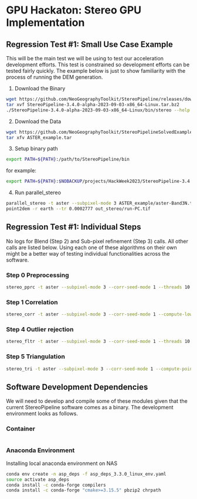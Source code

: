 # GPU Hackaton: Stereo GPU Implementation

## Regression Test #1: Small Use Case Example

This will be the main test we will be using to test our acceleration development efforts.
This test is constrained so development efforts can be tested fairly quickly.
The example below is just to show familiarity with the process of running the DEM
generation.

1. Download the Binary

```bash
wget https://github.com/NeoGeographyToolkit/StereoPipeline/releases/download/2023-09-03-daily-build/StereoPipeline-3.4.0-alpha-2023-09-03-x86_64-Linux.tar.bz2
tar xvf StereoPipeline-3.4.0-alpha-2023-09-03-x86_64-Linux.tar.bz2
./StereoPipeline-3.4.0-alpha-2023-09-03-x86_64-Linux/bin/stereo --help
```

2. Download the Data

```bash
wget https://github.com/NeoGeographyToolkit/StereoPipelineSolvedExamples/releases/download/ASTER/ASTER_example.tar
tar xfv ASTER_example.tar
```

3. Setup binary path

```bash
export PATH=${PATH}:/path/to/StereoPipeline/bin
```

for example:

```bash
export PATH=${PATH}:$NOBACKUP/projects/HackWeek2023/StereoPipeline-3.4.0-alpha-2023-09-03-x86_64-Linux/bin
```

4. Run parallel_stereo

```bash
parallel_stereo -t aster --subpixel-mode 3 ASTER_example/aster-Band3N.tif ASTER_example/aster-Band3B.tif ASTER_example/aster-Band3N.xml ASTER_example/aster-Band3B.xml out_stereo/run
point2dem -r earth --tr 0.0002777 out_stereo/run-PC.tif
```

## Regression Test #1: Individual Steps

No logs for Blend (Step 2) and Sub-pixel refinement (Step 3) calls. All other calls are listed below.
Using each one of these algorithms on their own might be a better way of testing
individual functionalities across the software.

### Step 0 Preprocessing

```bash
stereo_pprc -t aster --subpixel-mode 3 --corr-seed-mode 1 --threads 10 ASTER_example/aster-Band3N.tif ASTER_example/aster-Band3B.tif ASTER_example/aster-Band3N.xml ASTER_example/aster-Band3B.xml out_stereo/run
```

### Step 1 Correlation

```bash
stereo_corr -t aster --subpixel-mode 3 --corr-seed-mode 1 --compute-low-res-disparity-only ASTER_example/aster-Band3N.tif ASTER_example/aster-Band3B.tif ASTER_example/aster-Band3N.xml ASTER_example/aster-Band3B.xml out_stereo/run
```

### Step 4 Outlier rejection

```bash
stereo_fltr -t aster --subpixel-mode 3 --corr-seed-mode 1 --threads 10 ASTER_example/aster-Band3N.tif ASTER_example/aster-Band3B.tif ASTER_example/aster-Band3N.xml ASTER_example/aster-Band3B.xml out_stereo/run
```

### Step 5 Triangulation

```bash
stereo_tri -t aster --subpixel-mode 3 --corr-seed-mode 1 --compute-point-cloud-center-only --threads 10 ASTER_example/aster-Band3N.tif ASTER_example/aster-Band3B.tif ASTER_example/aster-Band3N.xml ASTER_example/aster-Band3B.xml out_stereo/run
```

## Software Development Dependencies

We will need to develop and compile some of these modules given that the current
StereoPipeline software comes as a binary. The development environment looks as follows.

### Container

```bash
```

### Anaconda Environment

Installing local anaconda environment on NAS

```bash
conda env create -n asp_deps -f asp_deps_3.3.0_linux_env.yaml
source activate asp_deps
conda install -c conda-forge compilers
conda install -c conda-forge "cmake>=3.15.5" pbzip2 chrpath
```
